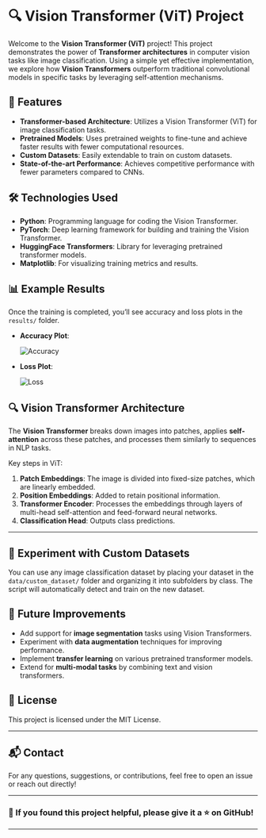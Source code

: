 

# 🔍 Vision Transformer (ViT) Project

Welcome to the **Vision Transformer (ViT)** project! This project demonstrates the power of **Transformer architectures** in computer vision tasks like image classification. Using a simple yet effective implementation, we explore how **Vision Transformers** outperform traditional convolutional models in specific tasks by leveraging self-attention mechanisms.

## 🚀 Features

- **Transformer-based Architecture**: Utilizes a Vision Transformer (ViT) for image classification tasks.
- **Pretrained Models**: Uses pretrained weights to fine-tune and achieve faster results with fewer computational resources.
- **Custom Datasets**: Easily extendable to train on custom datasets.
- **State-of-the-art Performance**: Achieves competitive performance with fewer parameters compared to CNNs.

## 🛠️ Technologies Used

- **Python**: Programming language for coding the Vision Transformer.
- **PyTorch**: Deep learning framework for building and training the Vision Transformer.
- **HuggingFace Transformers**: Library for leveraging pretrained transformer models.
- **Matplotlib**: For visualizing training metrics and results.



## 📊 Example Results

Once the training is completed, you’ll see accuracy and loss plots in the `results/` folder.

- **Accuracy Plot**:
  
  ![Accuracy](results/accuracy_plot.png)

- **Loss Plot**:
  
  ![Loss](results/loss_plot.png)

## 🔍 Vision Transformer Architecture

The **Vision Transformer** breaks down images into patches, applies **self-attention** across these patches, and processes them similarly to sequences in NLP tasks.

Key steps in ViT:
1. **Patch Embeddings**: The image is divided into fixed-size patches, which are linearly embedded.
2. **Position Embeddings**: Added to retain positional information.
3. **Transformer Encoder**: Processes the embeddings through layers of multi-head self-attention and feed-forward neural networks.
4. **Classification Head**: Outputs class predictions.

---

## 🧪 Experiment with Custom Datasets

You can use any image classification dataset by placing your dataset in the `data/custom_dataset/` folder and organizing it into subfolders by class. The script will automatically detect and train on the new dataset.

## 🚧 Future Improvements

- Add support for **image segmentation** tasks using Vision Transformers.
- Experiment with **data augmentation** techniques for improving performance.
- Implement **transfer learning** on various pretrained transformer models.
- Extend for **multi-modal tasks** by combining text and vision transformers.

## 📜 License

This project is licensed under the MIT License.

---

## 📬 Contact

For any questions, suggestions, or contributions, feel free to open an issue or reach out directly!

---

### 👏 If you found this project helpful, please give it a ⭐ on GitHub!

---
